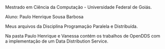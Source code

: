 Mestrado em Ciência da Computação - Universidade Federal de Goiás.

Aluno: Paulo Henrique Sousa Barbosa

Meus arquivos da Disciplina Programação Paralela e Distribuída.


Na pasta Paulo Henrique e Vanessa contém os trabalhos de OpenDDS com a implementação de um Data Distribution Service.
